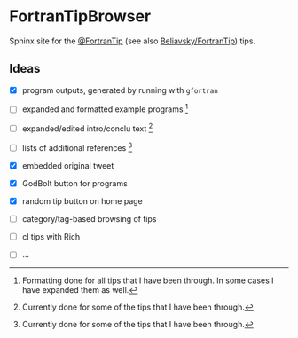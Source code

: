 # FortranTipBrowser

Sphinx site for the [@FortranTip](https://twitter.com/fortrantip) (see also [Beliavsky/FortranTip](https://github.com/Beliavsky/FortranTip)) tips.

## Ideas

* [x] program outputs, generated by running with `gfortran`
* [ ] expanded and formatted example programs [^1]
* [ ] expanded/edited intro/conclu text [^2]
* [ ] lists of additional references [^2]
* [x] embedded original tweet
* [x] GodBolt button for programs
* [x] random tip button on home page
* [ ] category/tag-based browsing of tips
* [ ] cl tips with Rich
* [ ] ...


[^1]: Formatting done for all tips that I have been through. In some cases I have expanded them as well.
[^2]: Currently done for some of the tips that I have been through.
